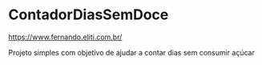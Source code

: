 # ContadorDiasSemDoce

https://www.fernando.eliti.com.br/

Projeto simples com objetivo de ajudar a contar dias sem consumir açúcar
